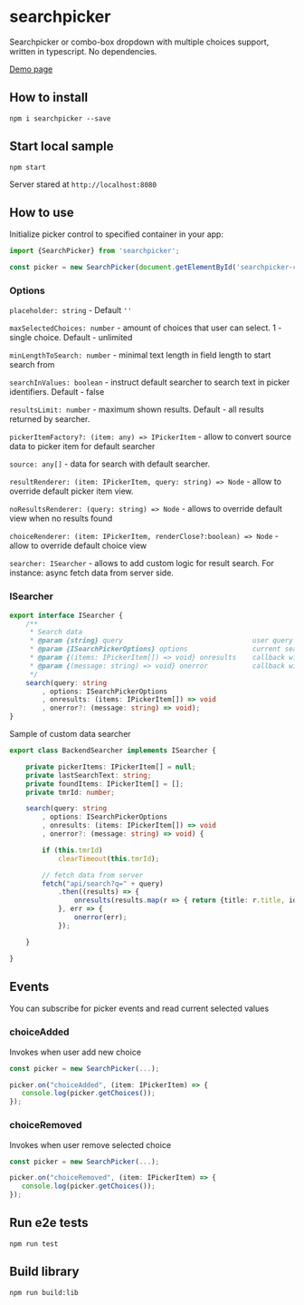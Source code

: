 # searchpicker

Searchpicker or combo-box dropdown with multiple choices support, written in typescript. No dependencies.

[Demo page](http://tech.skbkontur.ru/searchpicker-ts/)

## How to install

``` shell
npm i searchpicker --save
```

## Start local sample

``` shell
npm start
```

Server stared at `http://localhost:8080`

## How to use

Initialize picker control to specified container in your app:

``` typescript
import {SearchPicker} from 'searchpicker';

const picker = new SearchPicker(document.getElementById('searchpicker-container'), options);
```

### Options

`placeholder: string` - Default `''`

`maxSelectedChoices: number` - amount of choices that user can select. 1 - single choice. Default - unlimited

`minLengthToSearch: number` - minimal text length in field length to start search from

`searchInValues: boolean` - instruct default searcher to search text in picker identifiers. Default - false

`resultsLimit: number` - maximum shown results. Default - all results returned by searcher.

`pickerItemFactory?: (item: any) => IPickerItem` - allow to convert source data to picker item for default searcher

`source: any[]` - data for search with default searcher.

`resultRenderer: (item: IPickerItem, query: string) => Node` - allow to override default picker item view.

`noResultsRenderer: (query: string) => Node` - allows to override default view when no results found

`choiceRenderer: (item: IPickerItem, renderClose?:boolean) => Node` - allow to override default choice view

`searcher: ISearcher` - allows to add custom logic for result search. For instance: async fetch data from server side.

### ISearcher

``` typescript
export interface ISearcher {
    /**
     * Search data
     * @param {string} query                                user query
     * @param {ISearchPickerOptions} options                current searchpicker options
     * @param {(items: IPickerItem[]) => void} onresults    callback with result
     * @param {(message: string) => void} onerror           callback with search error
     */
    search(query: string
        , options: ISearchPickerOptions
        , onresults: (items: IPickerItem[]) => void
        , onerror?: (message: string) => void);
}
```

Sample of custom data searcher

``` typescript
export class BackendSearcher implements ISearcher {

    private pickerItems: IPickerItem[] = null;
    private lastSearchText: string;
    private foundItems: IPickerItem[] = [];
    private tmrId: number;

    search(query: string
        , options: ISearchPickerOptions
        , onresults: (items: IPickerItem[]) => void
        , onerror?: (message: string) => void) {

        if (this.tmrId)
            clearTimeout(this.tmrId);

        // fetch data from server
        fetch("api/search?q=" + query)
            .then((results) => {
                onresults(results.map(r => { return {title: r.title, id: r.login} }));
            }, err => {
                onerror(err);
            });

    }

}
```

## Events

You can subscribe for picker events and read current selected values

### choiceAdded

Invokes when user add new choice

``` typescript
const picker = new SearchPicker(...);

picker.on("choiceAdded", (item: IPickerItem) => {
   console.log(picker.getChoices());
});
```

### choiceRemoved

Invokes when user remove selected choice

``` typescript
const picker = new SearchPicker(...);

picker.on("choiceRemoved", (item: IPickerItem) => {
   console.log(picker.getChoices());
});
```

## Run e2e tests

```
npm run test
```

## Build library

``` shell
npm run build:lib
```
